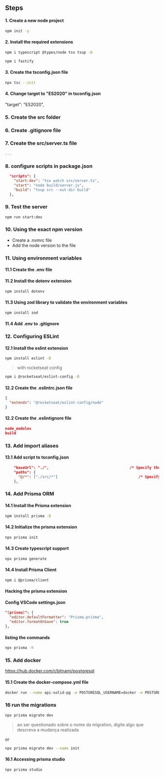 
## Steps

#### 1. Create a new node project

```bash
npm init -y
```


#### 2. Install the required extensions

```bash
npm i typescript @types/node tsx tsup -D
```

```bash
npm i fastify
```


#### 3. Create the tsconfig.json file

```bash
npx tsc --init
```


#### 4. Change target to "ES2020" in tsconfig.json

"target": "ES2020",

### 5. Create the src folder

### 6. Create .gitignore file

### 7. Create the src/server.ts file

```typescript
...
```

### 8. configure scripts in package.json

```json
  "scripts": {
    "start:dev": "tsx watch src/server.ts",
    "start": "node build/server.js",
    "build": "tsup src --out-dir build"
  },
```

### 9. Test the server

```bash
npm run start:dev
```

### 10. Using the exact npm version

 - Create a .nvmrc file
  - Add the node version to the file


### 11. Using environment variables
#### 11.1 Create the .env file

#### 11.2 Install the dotenv extension

```bash
npm install dotenv
```

#### 11.3 Using zod library to validate the environment variables

```bash
npm install zod
```

#### 11.4 Add .env to .gitignore

### 12. Configuring ESLint

#### 12.1 Install the eslint extension

```bash
npm install eslint -D
```
 > with rocketseat config
```bash
npm i @rocketseat/eslint-config -D
```

#### 12.2 Create the .eslintrc.json file

```json
{
  "extends": "@rocketseat/eslint-config/node"
}
```

#### 12.2 Create the .eslintignore file

```json
node_modules
build
```

### 13. Add import aliases

#### 13.1 Add script to tsconfig.json

```json
    "baseUrl": "./",                                     /* Specify the base directory to resolve non-relative module names. */
    "paths": {
      "@/*": ["./src/*"]                                     /* Specify a set of entries that re-map imports to additional lookup locations. */
    },  
```

### 14. Add Prisma ORM

#### 14.1 Install the Prisma extension

```bash
npm install prisma -D
```
#### 14.2 Initialize the prisma extension

```bash
npx prisma init
```

#### 14.3 Create typescript support

```bash
npx prisma generate
```

#### 14.4 Install Prisma Client

```bash
npm i @prisma/client
```

#### Hacking the prisma extension

#### Config VSCode settings.json

```json	
"[prisma]": {
  "editor.defaultFormatter": "Prisma.prisma",
  "editor.formatOnSave": true
},
```


#### listing the commands
```bash
npx prisma -h
```

### 15. Add docker

https://hub.docker.com/r/bitnami/postgresql

#### 15.1 Create the docker-compose.yml file

```bash
docker run --name api-solid-pg -e POSTGRESQL_USERNAME=docker -e POSTGRESQL_PASSWORD=docker -e POSTGRESQL_DATABASE=apisolid -p 5432:5432 bitnami/postgresql
```


### 16 run the migrations

```bash
npx prisma migrate dev 
```

> ao ser questionado sobre o nome da migration, digite algo que descreva a mudança realizada

or 
```bash
npx prisma migrate dev --name init
```


#### 16.1 Accessing prisma studio

```bash
npx prisma studio
```


